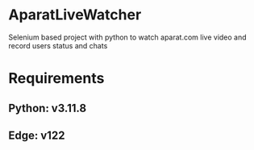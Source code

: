 # AparatLiveWatcher
Selenium based project with python to watch aparat.com live video and record users status and chats

# Requirements

## Python: v3.11.8
## Edge: v122
